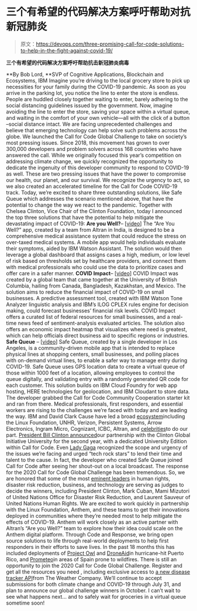 # 三个有希望的代码解决方案呼吁帮助对抗新冠肺炎

> 原文：<https://devops.com/three-promising-call-for-code-solutions-to-help-in-the-fight-against-covid-19/>

**三个有希望的代码解决方案呼吁帮助抗击新冠肺炎病毒**

**By Bob Lord, **SVP of Cognitive Applications, Blockchain and Ecosystems, IBM
Imagine you’re driving to the local grocery store to pick up necessities for your family during the COVID-19 pandemic. As soon as you arrive in the parking lot, you notice the line to enter the store is endless. People are huddled closely together waiting to enter, barely adhering to the social distancing guidelines issued by the government. Now, imagine avoiding the line to enter the store, saving your space within a virtual queue, and waiting in the comfort of your own vehicle—all with the click of a button –social distance intact.
We are facing unprecedented challenges and believe that emerging technology can help solve such problems across the globe. We launched the Call for Code Global Challenge to take on society’s most pressing issues. Since 2018, this movement has grown to over 300,000 developers and problem solvers across 168 countries who have answered the call. While we originally focused this year’s competition on addressing climate change, we quickly recognized the opportunity to dedicate the ingenuity of this developer community to respond to COVID-19 as well. These are two pressing issues that have the power to compromise our health, our planet, and our survival. We recognize the urgency to act, so we also created an accelerated timeline for the Call for Code COVID-19 track. Today, we’re excited to share three outstanding solutions, like Safe Queue which addresses the scenario mentioned above, that have the potential to change the way we react to the pandemic.
Together with Chelsea Clinton, Vice Chair of the Clinton Foundation, today I announced the top three solutions that have the potential to help mitigate the devastating impact of COVID-19:
**Are you Well?**– [[video](https://youtu.be/JmT3wTLMNVA%5Ch)] The “Are You Well?” app, created by a team from Altran in India, is designed to be a comprehensive medical assistance system that could reduce the stress on over-taxed medical systems. A mobile app would help individuals evaluate their symptoms, aided by IBM Watson Assistant. The solution would then leverage a global dashboard that assigns cases a high, medium, or low level of risk based on thresholds set by healthcare providers, and connect them with medical professionals who could use the data to prioritize cases and offer care in a safer manner.
**COVID Impact**– [[video](https://youtu.be/xlqT8i8mXVk%5Ch)] COVID Impact was created by a global team that came together at the University of British Columbia, hailing from Canada, Bangladesh, Kazakhstan, and Mexico. The solution aims to reduce the financial impact of COVID-19 on small businesses. A predictive assessment tool, created with IBM Watson Tone Analyzer linguistic analysis and IBM’s ILOG CPLEX rules engine for decision making, could forecast businesses’ financial risk levels. COVID Impact offers a curated list of federal resources for small businesses, and a real-time news feed of sentiment-analysis evaluated articles. The solution also offers an economic impact heatmap that visualizes where need is greatest, which can help officials direct business aid to specific regions or industries.
**Safe Queue** – [[video](https://youtu.be/0nuv8scoq3I%5Ch)] Safe Queue, created by a single developer in Los Angeles, is a community-driven mobile app that is intended to replace physical lines at shopping centers, small businesses, and polling places with on-demand virtual lines, to enable a safer way to manage entry during COVID-19\. Safe Queue uses GPS location data to create a virtual queue of those within 1000 feet of a location, allowing employees to control the queue digitally, and validating entry with a randomly generated QR code for each customer. This solution builds on IBM Cloud Foundry for web app hosting, HERE technologies for geolocation, and IBM Cloudant to store data. The developer grabbed the Call for Code Community Cooperation starter kit and ran from there.
Medical professionals, first responders, and essential workers are rising to the challenges we’re faced with today and are leading the way. IBM and David Clark Cause have led a broad [ecosystem](https://c212.net/c/link/?t=0&l=en&o=2730662-1&h=1093784147&u=https%3A%2F%2Fcallforcode.org%2Fecosystem%2F&a=ecosystem%5Ch)including the Linux Foundation, UNHR, Verizon, Persistent Systems, Arrow Electronics, Ingram Micro, Cognizant, ICBC, Altran, and [celebrities](https://www.davidclarkcause.com/cause-flash%5Ch)to do our part. [President Bill Clinton announced](https://twitter.com/CGIU/status/1251633917867765762?s=20%5Ch)our partnership with the Clinton Global Initiative University for the second year, with a dedicated University Edition within Call for Code. Even [Lady Gaga](https://twitter.com/IBMDeveloper/status/1247559981450375169?s=20%5Ch) recognized the scope and urgency of the issues we’re facing and urged “tech rock stars” to lend their time and talent to the cause. In fact, the developer who created Safe Queue joined Call for Code after seeing her shout-out on a local broadcast.
The response for the 2020 Call for Code Global Challenge has been tremendous. So, we are honored that some of the most [eminent leaders](https://callforcode.org/judges/%5Ch) in human rights, disaster risk reduction, business, and technology are serving as judges to decide the winners, including President Clinton, Mark Cuban, Mami Mizutori of United Nations Office for Disaster Risk Reduction, and Laurent Sauveur of United Nations Human Rights.
We are excited to work quickly in partnership with the Linux Foundation, Anthem, and these teams to get their innovations deployed in communities where they’re needed most to help mitigate the effects of COVID-19\. Anthem will work closely as an active partner with Altran’s “Are you Well?” team to explore how their idea could scale on the Anthem digital platform. Through Code and Response, we bring open source solutions to life through real-world deployments to help first responders in their efforts to save lives. In the past 18 months this has included deployments of [Project Owl](https://developer.ibm.com/code-and-response/deployments/project-owl/%5Ch) and [DroneAid](https://developer.ibm.com/technologies/artificial-intelligence/blogs/droneaid-visual-recognition-helps-hurricane-victims/%5Ch)in hurricane-hit Puerto Rico, and [Prometeo](https://developer.ibm.com/code-and-response/deployments/prometeo%5Ch)in areas of Spain prone to wildfires.
There is still an opportunity to join the 2020 Call for Code Global Challenge. Register and get all the resources you need , including exclusive access to [a new disease tracker API](https://developer.ibm.com/blogs/new-api-the-weather-company-helps-developers-build-solutions-fight-covid19/)from The Weather Company. We’ll continue to accept submissions for both climate change and COVID-19 through July 31, and plan to announce our global challenge winners in October.
I can’t wait to see what happens next… and to safely wait for groceries in a virtual queue sometime soon!